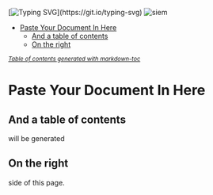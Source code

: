 [![Typing SVG](https://readme-typing-svg.herokuapp.com?color=%2336BCF7&lines=What+is+cybersecurity+?)](https://git.io/typing-svg)  
![siem](https://github.com/user-attachments/assets/6487fd32-1d3a-49ec-bd8f-3ccab87f7675)
- [Paste Your Document In Here](#paste-your-document-in-here)
  * [And a table of contents](#and-a-table-of-contents)
  * [On the right](#on-the-right)

<small><i><a href='http://ecotrust-canada.github.io/markdown-toc/'>Table of contents generated with markdown-toc</a></i></small>


# Paste Your Document In Here

## And a table of contents

will be generated

## On the right

side of this page.


